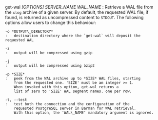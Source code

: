 get-wal *\[OPTIONS\]* *SERVER\_NAME* *WAL\_NAME*
:   Retrieve a WAL file from the `xlog` archive of a given server.
    By default, the requested WAL file, if found, is returned as
    uncompressed content to `STDOUT`. The following options allow
    users to change this behaviour:

    -o *OUTPUT\_DIRECTORY*
    :   destination directory where the `get-wal` will deposit the requested WAL

    -z
    :   output will be compressed using gzip

    -j
    :   output will be compressed using bzip2

    -p *SIZE*
    :   peek from the WAL archive up to *SIZE* WAL files, starting
        from the requested one. 'SIZE' must be an integer >= 1.
        When invoked with this option, get-wal returns a
        list of zero to 'SIZE' WAL segment names, one per row.

    -t, --test
    :   test both the connection and the configuration of the
        requested PostgreSQL server in Barman for WAL retrieval.
        With this option, the 'WAL\_NAME' mandatory argument is ignored.
